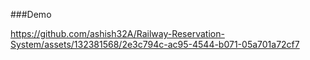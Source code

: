 ###Demo 

                                                               

https://github.com/ashish32A/Railway-Reservation-System/assets/132381568/2e3c794c-ac95-4544-b071-05a701a72cf7






